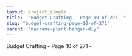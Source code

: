 ```yaml
---
layout: project_single
title:  "Budget Crafting - Page 10 of 271 -"
slug: "budget-crafting-page-10-of-271"
parent: "macrame-plant-hanger-diy"
---
```

Budget Crafting - Page 10 of 271 -